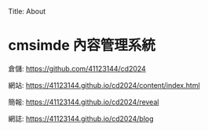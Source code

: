 Title: About

# cmsimde 內容管理系統

倉儲: <a href="https://github.com/41123144/cd2024">https://github.com/41123144/cd2024</a>

網站: <a herf="https://41123144.github.io/cd2024/content/index.html">https://41123144.github.io/cd2024/content/index.html</a>   

簡報: <a href="https://41123144.github.io/cd2024/reveal">https://41123144.github.io/cd2024/reveal</a>

網誌: <a href="https://41123144.github.io/cd2024/blog">https://41123144.github.io/cd2024/blog</a>








